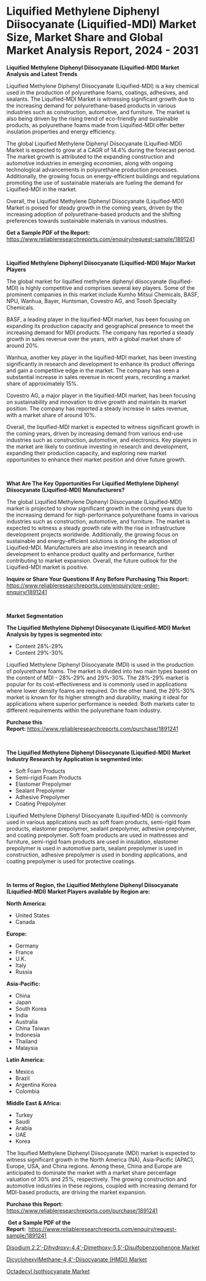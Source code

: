 <p><h1>Liquified Methylene Diphenyl Diisocyanate (Liquified-MDI) Market Size, Market Share and Global Market Analysis Report, 2024 - 2031</h1></p><p><strong>Liquified Methylene Diphenyl Diisocyanate (Liquified-MDI) Market Analysis and Latest Trends</strong></p>
<p><p>Liquified Methylene Diphenyl Diisocyanate (Liquified-MDI) is a key chemical used in the production of polyurethane foams, coatings, adhesives, and sealants. The Liquified-MDI Market is witnessing significant growth due to the increasing demand for polyurethane-based products in various industries such as construction, automotive, and furniture. The market is also being driven by the rising trend of eco-friendly and sustainable products, as polyurethane foams made from Liquified-MDI offer better insulation properties and energy efficiency.</p><p>The global Liquified Methylene Diphenyl Diisocyanate (Liquified-MDI) Market is expected to grow at a CAGR of 14.4% during the forecast period. The market growth is attributed to the expanding construction and automotive industries in emerging economies, along with ongoing technological advancements in polyurethane production processes. Additionally, the growing focus on energy-efficient buildings and regulations promoting the use of sustainable materials are fueling the demand for Liquified-MDI in the market.</p><p>Overall, the Liquified Methylene Diphenyl Diisocyanate (Liquified-MDI) Market is poised for steady growth in the coming years, driven by the increasing adoption of polyurethane-based products and the shifting preferences towards sustainable materials in various industries.</p></p>
<p><strong>Get a Sample PDF of the Report:&nbsp;</strong> <a href="https://www.reliableresearchreports.com/enquiry/request-sample/1891241">https://www.reliableresearchreports.com/enquiry/request-sample/1891241</a></p>
<p>&nbsp;</p>
<p><strong>Liquified Methylene Diphenyl Diisocyanate (Liquified-MDI) Major Market Players</strong></p>
<p><p>The global market for liquified methylene diphenyl diisocyanate (liquified-MDI) is highly competitive and comprises several key players. Some of the prominent companies in this market include Kumho Mitsui Chemicals, BASF, NPU, Wanhua, Bayer, Huntsman, Covestro AG, and Tosoh Specialty Chemicals.</p><p>BASF, a leading player in the liquified-MDI market, has been focusing on expanding its production capacity and geographical presence to meet the increasing demand for MDI products. The company has reported a steady growth in sales revenue over the years, with a global market share of around 20%.</p><p>Wanhua, another key player in the liquified-MDI market, has been investing significantly in research and development to enhance its product offerings and gain a competitive edge in the market. The company has seen a substantial increase in sales revenue in recent years, recording a market share of approximately 15%.</p><p>Covestro AG, a major player in the liquified-MDI market, has been focusing on sustainability and innovation to drive growth and maintain its market position. The company has reported a steady increase in sales revenue, with a market share of around 10%.</p><p>Overall, the liquified-MDI market is expected to witness significant growth in the coming years, driven by increasing demand from various end-use industries such as construction, automotive, and electronics. Key players in the market are likely to continue investing in research and development, expanding their production capacity, and exploring new market opportunities to enhance their market position and drive future growth.</p></p>
<p>&nbsp;</p>
<p><strong>What Are The Key Opportunities For Liquified Methylene Diphenyl Diisocyanate (Liquified-MDI) Manufacturers?</strong></p>
<p><p>The global Liquified Methylene Diphenyl Diisocyanate (Liquified-MDI) market is projected to show significant growth in the coming years due to the increasing demand for high-performance polyurethane foams in various industries such as construction, automotive, and furniture. The market is expected to witness a steady growth rate with the rise in infrastructure development projects worldwide. Additionally, the growing focus on sustainable and energy-efficient solutions is driving the adoption of Liquified-MDI. Manufacturers are also investing in research and development to enhance product quality and performance, further contributing to market expansion. Overall, the future outlook for the Liquified-MDI market is positive.</p></p>
<p><strong>Inquire or Share Your Questions If Any Before Purchasing This Report:</strong> <a href="https://www.reliableresearchreports.com/enquiry/pre-order-enquiry/1891241">https://www.reliableresearchreports.com/enquiry/pre-order-enquiry/1891241</a></p>
<p>&nbsp;</p>
<p><strong>Market Segmentation</strong></p>
<p><strong>The Liquified Methylene Diphenyl Diisocyanate (Liquified-MDI) Market Analysis by types is segmented into:</strong></p>
<p><ul><li>Content 28%-29%</li><li>Content 29%-30%</li></ul></p>
<p><p>Liquified Methylene Diphenyl Diisocyanate (MDI) is used in the production of polyurethane foams. The market is divided into two main types based on the content of MDI - 28%-29% and 29%-30%. The 28%-29% market is popular for its cost-effectiveness and is commonly used in applications where lower density foams are required. On the other hand, the 29%-30% market is known for its higher strength and durability, making it ideal for applications where superior performance is needed. Both markets cater to different requirements within the polyurethane foam industry.</p></p>
<p><strong>Purchase this Report:&nbsp;</strong><a href="https://www.reliableresearchreports.com/purchase/1891241">https://www.reliableresearchreports.com/purchase/1891241</a></p>
<p>&nbsp;</p>
<p><strong>The Liquified Methylene Diphenyl Diisocyanate (Liquified-MDI) Market Industry Research by Application is segmented into:</strong></p>
<p><ul><li>Soft Foam Products</li><li>Semi-rigid Foam Products</li><li>Elastomer Prepolymer</li><li>Sealant Prepolymer</li><li>Adhesive Prepolymer</li><li>Coating Prepolymer</li></ul></p>
<p><p>Liquified Methylene Diphenyl Diisocyanate (Liquified-MDI) is commonly used in various applications such as soft foam products, semi-rigid foam products, elastomer prepolymer, sealant prepolymer, adhesive prepolymer, and coating prepolymer. Soft foam products are used in mattresses and furniture, semi-rigid foam products are used in insulation, elastomer prepolymer is used in automotive parts, sealant prepolymer is used in construction, adhesive prepolymer is used in bonding applications, and coating prepolymer is used for protective coatings.</p></p>
<p>&nbsp;</p>
<p><strong>In terms of Region, the Liquified Methylene Diphenyl Diisocyanate (Liquified-MDI) Market Players available by Region are:</strong></p>
<p>
    <p> <strong> North America: </strong>
        <ul>
            <li>United States</li>
            <li>Canada</li>
        </ul>
        </p> 
    <p> <strong> Europe: </strong>
        <ul>
            <li>Germany</li>
            <li>France</li>
            <li>U.K.</li>
            <li>Italy</li>
            <li>Russia</li>
        </ul>
        </p> 
    <p> <strong> Asia-Pacific: </strong>
        <ul>
            <li>China</li>
            <li>Japan</li>
            <li>South Korea</li>
            <li>India</li>
            <li>Australia</li>
            <li>China Taiwan</li>
            <li>Indonesia</li>
            <li>Thailand</li>
            <li>Malaysia</li>
        </ul>
        </p> 
    <p> <strong> Latin America: </strong>
        <ul>
            <li>Mexico</li>
            <li>Brazil</li>
            <li>Argentina Korea</li>
            <li>Colombia</li>
        </ul>
        </p> 
    <p> <strong> Middle East & Africa: </strong>
        <ul>
            <li>Turkey</li>
            <li>Saudi</li>
            <li>Arabia</li>
            <li>UAE</li>
            <li>Korea</li>
        </ul>
    </p>
    </p>
<p><p>The liquified Methylene Diphenyl Diisocyanate (MDI) market is expected to witness significant growth in the North America (NA), Asia-Pacific (APAC), Europe, USA, and China regions. Among these, China and Europe are anticipated to dominate the market with a market share percentage valuation of 30% and 25%, respectively. The growing construction and automotive industries in these regions, coupled with increasing demand for MDI-based products, are driving the market expansion.</p></p>
<p><strong>Purchase this Report: </strong><a href="https://www.reliableresearchreports.com/purchase/1891241">https://www.reliableresearchreports.com/purchase/1891241</a></p>
<p>&nbsp;<strong>Get a Sample PDF of the Report:&nbsp;&nbsp;</strong><a href="https://www.reliableresearchreports.com/enquiry/request-sample/1891241">https://www.reliableresearchreports.com/enquiry/request-sample/1891241</a></p>
<p><strong></strong></p>
<p><p><a href="https://github.com/jodemen/Market-Research-Report-List-1/blob/main/disodium-22-dihydroxy-44-dimethoxy-55-disulfobenzophenone-market.md">Disodium 2,2'-Dihydroxy-4,4'-Dimethoxy-5,5'-Disulfobenzophenone Market</a></p><p><a href="https://github.com/Sarissaschmalingtr6fz2739/Market-Research-Report-List-1/blob/main/dicyclohexylmethane-44-diisocyanate-hmdi-market.md">DicyclohexylMethane-4,4'-Diisocyanate (HMDI) Market</a></p><p><a href="https://github.com/jj19131/Market-Research-Report-List-1/blob/main/octadecyl-isothiocyanate-market.md">Octadecyl Isothiocyanate Market</a></p></p>